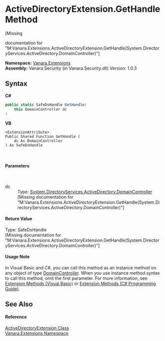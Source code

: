 # ActiveDirectoryExtension.GetHandle Method 
 

\[Missing <summary> documentation for "M:Vanara.Extensions.ActiveDirectoryExtension.GetHandle(System.DirectoryServices.ActiveDirectory.DomainController)"\]

**Namespace:**&nbsp;<a href="9abe54ff-18ce-e333-beed-30e855655381">Vanara.Extensions</a><br />**Assembly:**&nbsp;Vanara.Security (in Vanara.Security.dll) Version: 1.0.3

## Syntax

**C#**<br />
``` C#
public static SafeDsHandle GetHandle(
	this DomainController dc
)
```

**VB**<br />
``` VB
<ExtensionAttribute>
Public Shared Function GetHandle ( 
	dc As DomainController
) As SafeDsHandle
```

<br />

#### Parameters
&nbsp;<dl><dt>dc</dt><dd>Type: <a href="http://msdn2.microsoft.com/en-us/library/cb0acxkt" target="_blank">System.DirectoryServices.ActiveDirectory.DomainController</a><br />\[Missing <param name="dc"/> documentation for "M:Vanara.Extensions.ActiveDirectoryExtension.GetHandle(System.DirectoryServices.ActiveDirectory.DomainController)"\]</dd></dl>

#### Return Value
Type: SafeDsHandle<br />\[Missing <returns> documentation for "M:Vanara.Extensions.ActiveDirectoryExtension.GetHandle(System.DirectoryServices.ActiveDirectory.DomainController)"\]

#### Usage Note
In Visual Basic and C#, you can call this method as an instance method on any object of type <a href="http://msdn2.microsoft.com/en-us/library/cb0acxkt" target="_blank">DomainController</a>. When you use instance method syntax to call this method, omit the first parameter. For more information, see <a href="http://msdn.microsoft.com/en-us/library/bb384936.aspx">Extension Methods (Visual Basic)</a> or <a href="http://msdn.microsoft.com/en-us/library/bb383977.aspx">Extension Methods (C# Programming Guide)</a>.

## See Also


#### Reference
<a href="c92733dc-1f62-44f3-b01b-0c77e7d4a5d9">ActiveDirectoryExtension Class</a><br /><a href="9abe54ff-18ce-e333-beed-30e855655381">Vanara.Extensions Namespace</a><br />